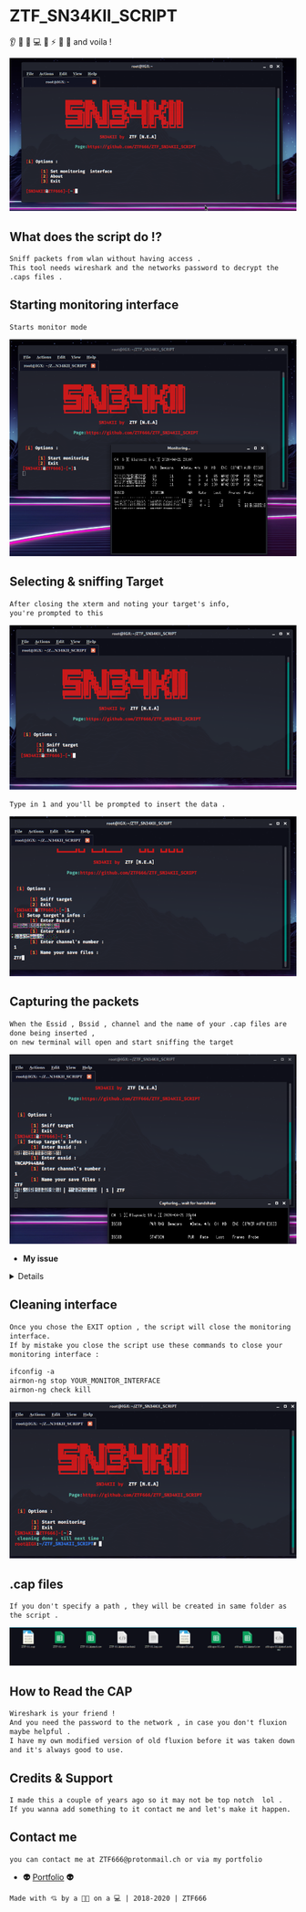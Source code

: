 # ZTF_SN34KII_SCRIPT
:ear: :eyes: :nose: :computer: :floppy_disk: :zap: :whale: :book:  and voila ! 

![Screenshot](img.png)
## What does the script do !?
```
Sniff packets from wlan without having access .
This tool needs wireshark and the networks password to decrypt the .caps files .

```
## Starting monitoring interface
``` 
Starts monitor mode
```
![Screenshot](Monitoring.png)

## Selecting & sniffing Target
```
After closing the xterm and noting your target's info,
you're prompted to this
```
![Screenshot](sniffing.png)
```
Type in 1 and you'll be prompted to insert the data . 
```
![Screenshot](insertingdata.png)

## Capturing the packets
```
When the Essid , Bssid , channel and the name of your .cap files are done being inserted , 
on new terminal will open and start sniffing the target
```
![Screenshot](capturingpackets.png)

- **My issue**
<details>
  <p>Since i'm using my secondary wifi dongle</p>
  <p>My monitoring interface tends to crash and bugs out that's why  </p>
  <p>I wasn't able to show a screenshot of the capture</p>
  <p>It's bugged out on capturing the handshake.</p>
  <p>So please use a good wifi dongle or the built in wifi card.</p>
</details>

## Cleaning interface
```
Once you chose the EXIT option , the script will close the monitoring interface.
If by mistake you close the script use these commands to close your monitoring interface :
```

```Shell
ifconfig -a 
airmon-ng stop YOUR_MONITOR_INTERFACE
airmon-ng check kill 
```
![Screenshot](cleaning.png)

## .cap files
```
If you don't specify a path , they will be created in same folder as the script .
```
![Screenshot](caps.png)

## How to Read the CAP
```
Wireshark is your friend !
And you need the password to the network , in case you don't fluxion maybe helpful .
I have my own modified version of old fluxion before it was taken down and it's always good to use.
```
## Credits & Support

```
I made this a couple of years ago so it may not be top notch  lol .
If you wanna add something to it contact me and let's make it happen.
```
## Contact me

```
you can contact me at ZTF666@protonmail.ch or via my portfolio
```

- **:alien:** [Portfolio](https://ztfportfolio.web.app/) **:alien:**

```
Made with 💘 by a 👨‍💻 on a 💻 | 2018-2020 | ZTF666
```
